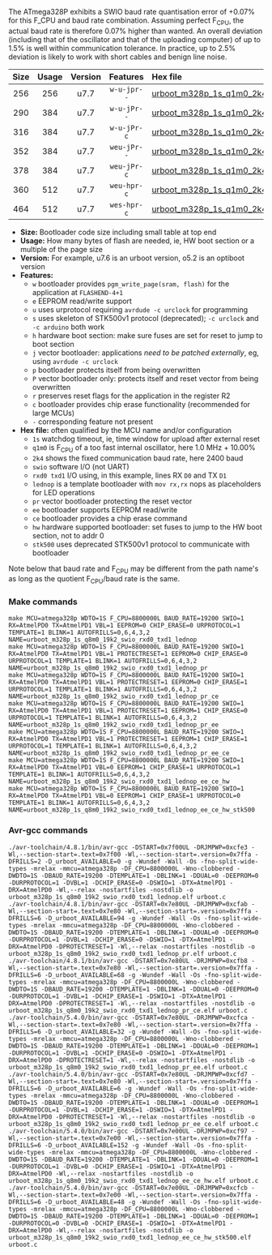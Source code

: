 The ATmega328P exhibits a SWIO baud rate quantisation error of +0.07% for this F_CPU and baud rate combination. Assuming perfect F<sub>CPU</sub>, the actual baud rate is therefore 0.07% higher than wanted. An overall deviation (including that of the oscillator and that of the uploading computer) of up to 1.5% is well within communication tolerance. In practice, up to 2.5% deviation is likely to work with short cables and benign line noise.

|Size|Usage|Version|Features|Hex file|
|:-:|:-:|:-:|:-:|:--|
|256|256|u7.7|`w-u-jpr--`|[urboot_m328p_1s_q1m0_2k4_swio_rxd0_txd1_lednop.hex](https://raw.githubusercontent.com/stefanrueger/urboot.hex/main/boards/timeduino/atmega328p/watchdog_1_s/internal_oscillator_q%2B10.00%25/%2B1m000000_hz/%2B%2B%2B2k4_baud/uart0_rxd0_txd1/lednop/urboot_m328p_1s_q1m0_2k4_swio_rxd0_txd1_lednop.hex)|
|290|384|u7.7|`w-u-jPr--`|[urboot_m328p_1s_q1m0_2k4_swio_rxd0_txd1_lednop_pr.hex](https://raw.githubusercontent.com/stefanrueger/urboot.hex/main/boards/timeduino/atmega328p/watchdog_1_s/internal_oscillator_q%2B10.00%25/%2B1m000000_hz/%2B%2B%2B2k4_baud/uart0_rxd0_txd1/lednop/urboot_m328p_1s_q1m0_2k4_swio_rxd0_txd1_lednop_pr.hex)|
|316|384|u7.7|`w-u-jPr-c`|[urboot_m328p_1s_q1m0_2k4_swio_rxd0_txd1_lednop_pr_ce.hex](https://raw.githubusercontent.com/stefanrueger/urboot.hex/main/boards/timeduino/atmega328p/watchdog_1_s/internal_oscillator_q%2B10.00%25/%2B1m000000_hz/%2B%2B%2B2k4_baud/uart0_rxd0_txd1/lednop/urboot_m328p_1s_q1m0_2k4_swio_rxd0_txd1_lednop_pr_ce.hex)|
|352|384|u7.7|`weu-jPr--`|[urboot_m328p_1s_q1m0_2k4_swio_rxd0_txd1_lednop_pr_ee.hex](https://raw.githubusercontent.com/stefanrueger/urboot.hex/main/boards/timeduino/atmega328p/watchdog_1_s/internal_oscillator_q%2B10.00%25/%2B1m000000_hz/%2B%2B%2B2k4_baud/uart0_rxd0_txd1/lednop/urboot_m328p_1s_q1m0_2k4_swio_rxd0_txd1_lednop_pr_ee.hex)|
|378|384|u7.7|`weu-jPr-c`|[urboot_m328p_1s_q1m0_2k4_swio_rxd0_txd1_lednop_pr_ee_ce.hex](https://raw.githubusercontent.com/stefanrueger/urboot.hex/main/boards/timeduino/atmega328p/watchdog_1_s/internal_oscillator_q%2B10.00%25/%2B1m000000_hz/%2B%2B%2B2k4_baud/uart0_rxd0_txd1/lednop/urboot_m328p_1s_q1m0_2k4_swio_rxd0_txd1_lednop_pr_ee_ce.hex)|
|360|512|u7.7|`weu-hpr-c`|[urboot_m328p_1s_q1m0_2k4_swio_rxd0_txd1_lednop_ee_ce_hw.hex](https://raw.githubusercontent.com/stefanrueger/urboot.hex/main/boards/timeduino/atmega328p/watchdog_1_s/internal_oscillator_q%2B10.00%25/%2B1m000000_hz/%2B%2B%2B2k4_baud/uart0_rxd0_txd1/lednop/urboot_m328p_1s_q1m0_2k4_swio_rxd0_txd1_lednop_ee_ce_hw.hex)|
|464|512|u7.7|`wes-hpr-c`|[urboot_m328p_1s_q1m0_2k4_swio_rxd0_txd1_lednop_ee_ce_hw_stk500.hex](https://raw.githubusercontent.com/stefanrueger/urboot.hex/main/boards/timeduino/atmega328p/watchdog_1_s/internal_oscillator_q%2B10.00%25/%2B1m000000_hz/%2B%2B%2B2k4_baud/uart0_rxd0_txd1/lednop/urboot_m328p_1s_q1m0_2k4_swio_rxd0_txd1_lednop_ee_ce_hw_stk500.hex)|

- **Size:** Bootloader code size including small table at top end
- **Usage:** How many bytes of flash are needed, ie, HW boot section or a multiple of the page size
- **Version:** For example, u7.6 is an urboot version, o5.2 is an optiboot version
- **Features:**
  + `w` bootloader provides `pgm_write_page(sram, flash)` for the application at `FLASHEND-4+1`
  + `e` EEPROM read/write support
  + `u` uses urprotocol requiring `avrdude -c urclock` for programming
  + `s` uses skeleton of STK500v1 protocol (deprecated); `-c urclock` and `-c arduino` both work
  + `h` hardware boot section: make sure fuses are set for reset to jump to boot section
  + `j` vector bootloader: applications *need to be patched externally*, eg, using `avrdude -c urclock`
  + `p` bootloader protects itself from being overwritten
  + `P` vector bootloader only: protects itself and reset vector from being overwritten
  + `r` preserves reset flags for the application in the register R2
  + `c` bootloader provides chip erase functionality (recommended for large MCUs)
  + `-` corresponding feature not present
- **Hex file:** often qualified by the MCU name and/or configuration
  + `1s` watchdog timeout, ie, time window for upload after external reset
  + `q1m0` is F<sub>CPU</sub> of a too fast internal oscillator, here 1.0 MHz + 10.00%
  + `2k4` shows the fixed communication baud rate, here 2400 baud
  + `swio` software I/O (not UART)
  + `rxd0 txd1` I/O using, in this example, lines RX `D0` and TX `D1`
  + `lednop` is a template bootloader with `mov rx,rx` nops as placeholders for LED operations
  + `pr` vector bootloader protecting the reset vector
  + `ee` bootloader supports EEPROM read/write
  + `ce` bootloader provides a chip erase command
  + `hw` hardware supported bootloader: set fuses to jump to the HW boot section, not to addr 0
  + `stk500` uses deprecated STK500v1 protocol to communicate with bootloader


Note below that baud rate and F<sub>CPU</sub> may be different from the path name's as long as the quotient F<sub>CPU</sub>/baud rate is the same.

### Make commands
```
make MCU=atmega328p WDTO=1S F_CPU=8800000L BAUD_RATE=19200 SWIO=1 RX=AtmelPD0 TX=AtmelPD1 VBL=1 EEPROM=0 CHIP_ERASE=0 URPROTOCOL=1 TEMPLATE=1 BLINK=1 AUTOFRILLS=0,6,4,3,2 NAME=urboot_m328p_1s_q8m0_19k2_swio_rxd0_txd1_lednop
make MCU=atmega328p WDTO=1S F_CPU=8800000L BAUD_RATE=19200 SWIO=1 RX=AtmelPD0 TX=AtmelPD1 VBL=1 PROTECTRESET=1 EEPROM=0 CHIP_ERASE=0 URPROTOCOL=1 TEMPLATE=1 BLINK=1 AUTOFRILLS=0,6,4,3,2 NAME=urboot_m328p_1s_q8m0_19k2_swio_rxd0_txd1_lednop_pr
make MCU=atmega328p WDTO=1S F_CPU=8800000L BAUD_RATE=19200 SWIO=1 RX=AtmelPD0 TX=AtmelPD1 VBL=1 PROTECTRESET=1 EEPROM=0 CHIP_ERASE=1 URPROTOCOL=1 TEMPLATE=1 BLINK=1 AUTOFRILLS=0,6,4,3,2 NAME=urboot_m328p_1s_q8m0_19k2_swio_rxd0_txd1_lednop_pr_ce
make MCU=atmega328p WDTO=1S F_CPU=8800000L BAUD_RATE=19200 SWIO=1 RX=AtmelPD0 TX=AtmelPD1 VBL=1 PROTECTRESET=1 EEPROM=1 CHIP_ERASE=0 URPROTOCOL=1 TEMPLATE=1 BLINK=1 AUTOFRILLS=0,6,4,3,2 NAME=urboot_m328p_1s_q8m0_19k2_swio_rxd0_txd1_lednop_pr_ee
make MCU=atmega328p WDTO=1S F_CPU=8800000L BAUD_RATE=19200 SWIO=1 RX=AtmelPD0 TX=AtmelPD1 VBL=1 PROTECTRESET=1 EEPROM=1 CHIP_ERASE=1 URPROTOCOL=1 TEMPLATE=1 BLINK=1 AUTOFRILLS=0,6,4,3,2 NAME=urboot_m328p_1s_q8m0_19k2_swio_rxd0_txd1_lednop_pr_ee_ce
make MCU=atmega328p WDTO=1S F_CPU=8800000L BAUD_RATE=19200 SWIO=1 RX=AtmelPD0 TX=AtmelPD1 VBL=0 EEPROM=1 CHIP_ERASE=1 URPROTOCOL=1 TEMPLATE=1 BLINK=1 AUTOFRILLS=0,6,4,3,2 NAME=urboot_m328p_1s_q8m0_19k2_swio_rxd0_txd1_lednop_ee_ce_hw
make MCU=atmega328p WDTO=1S F_CPU=8800000L BAUD_RATE=19200 SWIO=1 RX=AtmelPD0 TX=AtmelPD1 VBL=0 EEPROM=1 CHIP_ERASE=1 URPROTOCOL=0 TEMPLATE=1 BLINK=1 AUTOFRILLS=0,6,4,3,2 NAME=urboot_m328p_1s_q8m0_19k2_swio_rxd0_txd1_lednop_ee_ce_hw_stk500
```

### Avr-gcc commands
```
./avr-toolchain/4.8.1/bin/avr-gcc -DSTART=0x7f00UL -DRJMPWP=0xcfe3 -Wl,--section-start=.text=0x7f00 -Wl,--section-start=.version=0x7ffa -DFRILLS=2 -D_urboot_AVAILABLE=0 -g -Wundef -Wall -Os -fno-split-wide-types -mrelax -mmcu=atmega328p -DF_CPU=8800000L -Wno-clobbered -DWDTO=1S -DBAUD_RATE=19200 -DTEMPLATE=1 -DBLINK=1 -DDUAL=0 -DEEPROM=0 -DURPROTOCOL=1 -DVBL=1 -DCHIP_ERASE=0 -DSWIO=1 -DTX=AtmelPD1 -DRX=AtmelPD0 -Wl,--relax -nostartfiles -nostdlib -o urboot_m328p_1s_q8m0_19k2_swio_rxd0_txd1_lednop.elf urboot.c
./avr-toolchain/4.8.1/bin/avr-gcc -DSTART=0x7e80UL -DRJMPWP=0xcfab -Wl,--section-start=.text=0x7e80 -Wl,--section-start=.version=0x7ffa -DFRILLS=6 -D_urboot_AVAILABLE=94 -g -Wundef -Wall -Os -fno-split-wide-types -mrelax -mmcu=atmega328p -DF_CPU=8800000L -Wno-clobbered -DWDTO=1S -DBAUD_RATE=19200 -DTEMPLATE=1 -DBLINK=1 -DDUAL=0 -DEEPROM=0 -DURPROTOCOL=1 -DVBL=1 -DCHIP_ERASE=0 -DSWIO=1 -DTX=AtmelPD1 -DRX=AtmelPD0 -DPROTECTRESET=1 -Wl,--relax -nostartfiles -nostdlib -o urboot_m328p_1s_q8m0_19k2_swio_rxd0_txd1_lednop_pr.elf urboot.c
./avr-toolchain/4.8.1/bin/avr-gcc -DSTART=0x7e80UL -DRJMPWP=0xcfb8 -Wl,--section-start=.text=0x7e80 -Wl,--section-start=.version=0x7ffa -DFRILLS=6 -D_urboot_AVAILABLE=68 -g -Wundef -Wall -Os -fno-split-wide-types -mrelax -mmcu=atmega328p -DF_CPU=8800000L -Wno-clobbered -DWDTO=1S -DBAUD_RATE=19200 -DTEMPLATE=1 -DBLINK=1 -DDUAL=0 -DEEPROM=0 -DURPROTOCOL=1 -DVBL=1 -DCHIP_ERASE=1 -DSWIO=1 -DTX=AtmelPD1 -DRX=AtmelPD0 -DPROTECTRESET=1 -Wl,--relax -nostartfiles -nostdlib -o urboot_m328p_1s_q8m0_19k2_swio_rxd0_txd1_lednop_pr_ce.elf urboot.c
./avr-toolchain/5.4.0/bin/avr-gcc -DSTART=0x7e80UL -DRJMPWP=0xcfca -Wl,--section-start=.text=0x7e80 -Wl,--section-start=.version=0x7ffa -DFRILLS=6 -D_urboot_AVAILABLE=32 -g -Wundef -Wall -Os -fno-split-wide-types -mrelax -mmcu=atmega328p -DF_CPU=8800000L -Wno-clobbered -DWDTO=1S -DBAUD_RATE=19200 -DTEMPLATE=1 -DBLINK=1 -DDUAL=0 -DEEPROM=1 -DURPROTOCOL=1 -DVBL=1 -DCHIP_ERASE=0 -DSWIO=1 -DTX=AtmelPD1 -DRX=AtmelPD0 -DPROTECTRESET=1 -Wl,--relax -nostartfiles -nostdlib -o urboot_m328p_1s_q8m0_19k2_swio_rxd0_txd1_lednop_pr_ee.elf urboot.c
./avr-toolchain/5.4.0/bin/avr-gcc -DSTART=0x7e80UL -DRJMPWP=0xcfd7 -Wl,--section-start=.text=0x7e80 -Wl,--section-start=.version=0x7ffa -DFRILLS=6 -D_urboot_AVAILABLE=6 -g -Wundef -Wall -Os -fno-split-wide-types -mrelax -mmcu=atmega328p -DF_CPU=8800000L -Wno-clobbered -DWDTO=1S -DBAUD_RATE=19200 -DTEMPLATE=1 -DBLINK=1 -DDUAL=0 -DEEPROM=1 -DURPROTOCOL=1 -DVBL=1 -DCHIP_ERASE=1 -DSWIO=1 -DTX=AtmelPD1 -DRX=AtmelPD0 -DPROTECTRESET=1 -Wl,--relax -nostartfiles -nostdlib -o urboot_m328p_1s_q8m0_19k2_swio_rxd0_txd1_lednop_pr_ee_ce.elf urboot.c
./avr-toolchain/5.4.0/bin/avr-gcc -DSTART=0x7e00UL -DRJMPWP=0xcf97 -Wl,--section-start=.text=0x7e00 -Wl,--section-start=.version=0x7ffa -DFRILLS=6 -D_urboot_AVAILABLE=152 -g -Wundef -Wall -Os -fno-split-wide-types -mrelax -mmcu=atmega328p -DF_CPU=8800000L -Wno-clobbered -DWDTO=1S -DBAUD_RATE=19200 -DTEMPLATE=1 -DBLINK=1 -DDUAL=0 -DEEPROM=1 -DURPROTOCOL=1 -DVBL=0 -DCHIP_ERASE=1 -DSWIO=1 -DTX=AtmelPD1 -DRX=AtmelPD0 -Wl,--relax -nostartfiles -nostdlib -o urboot_m328p_1s_q8m0_19k2_swio_rxd0_txd1_lednop_ee_ce_hw.elf urboot.c
./avr-toolchain/5.4.0/bin/avr-gcc -DSTART=0x7e00UL -DRJMPWP=0xcfcb -Wl,--section-start=.text=0x7e00 -Wl,--section-start=.version=0x7ffa -DFRILLS=6 -D_urboot_AVAILABLE=48 -g -Wundef -Wall -Os -fno-split-wide-types -mrelax -mmcu=atmega328p -DF_CPU=8800000L -Wno-clobbered -DWDTO=1S -DBAUD_RATE=19200 -DTEMPLATE=1 -DBLINK=1 -DDUAL=0 -DEEPROM=1 -DURPROTOCOL=0 -DVBL=0 -DCHIP_ERASE=1 -DSWIO=1 -DTX=AtmelPD1 -DRX=AtmelPD0 -Wl,--relax -nostartfiles -nostdlib -o urboot_m328p_1s_q8m0_19k2_swio_rxd0_txd1_lednop_ee_ce_hw_stk500.elf urboot.c
```

